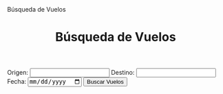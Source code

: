 <!-- buscar_vuelos.php -->
<!DOCTYPE html>
<html lang="es">
<head>
    <meta charset="UTF-8">
    <meta name="viewport" content="width=device-width, initial-scale=1.0">
    Búsqueda de Vuelos
    <link rel="stylesheet" href="styles.css">
</head>
<body>
    <header>
        <h1>Búsqueda de Vuelos</h1>
    </header>
    <main>
        <form action="resultado_busqueda.php" method="post">
            <label for="origen">Origen:</label>
            <input type="text" id="origen" name="origen" required>
            <label for="destino">Destino:</label>
            <input type="text" id="destino" name="destino" required>
            <label for="fecha">Fecha:</label>
            <input type="date" id="fecha" name="fecha" required>
            <input type="submit" value="Buscar Vuelos">
        </form>
    </main>
</body>
</html>
